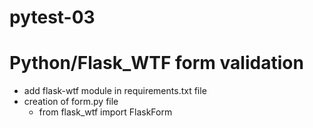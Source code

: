 # pytest-03
# Python/Flask_WTF form validation

- add flask-wtf module in requirements.txt file
- creation of form.py file
  - from flask_wtf import FlaskForm


